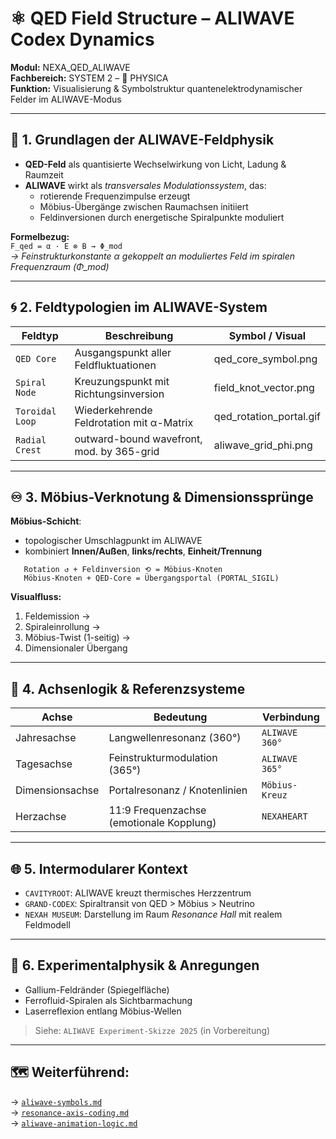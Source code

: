 
# ⚛️ QED Field Structure – ALIWAVE Codex Dynamics

**Modul:** NEXA_QED_ALIWAVE  
**Fachbereich:** SYSTEM 2 – 🔷 PHYSICA  
**Funktion:** Visualisierung & Symbolstruktur quantenelektrodynamischer Felder im ALIWAVE-Modus

---

## 🔬 1. Grundlagen der ALIWAVE-Feldphysik

- **QED-Feld** als quantisierte Wechselwirkung von Licht, Ladung & Raumzeit
- **ALIWAVE** wirkt als *transversales Modulationssystem*, das:
  - rotierende Frequenzimpulse erzeugt
  - Möbius-Übergänge zwischen Raumachsen initiiert
  - Feldinversionen durch energetische Spiralpunkte moduliert

**Formelbezug:**  
`F_qed = α · E ⊗ B → Φ_mod`  
_→ Feinstrukturkonstante α gekoppelt an moduliertes Feld im spiralen Frequenzraum (Φ_mod)_

---

## 🌀 2. Feldtypologien im ALIWAVE-System

| Feldtyp            | Beschreibung                                      | Symbol / Visual |
|--------------------|---------------------------------------------------|------------------|
| `QED Core`         | Ausgangspunkt aller Feldfluktuationen             | qed_core_symbol.png |
| `Spiral Node`      | Kreuzungspunkt mit Richtungsinversion             | field_knot_vector.png |
| `Toroidal Loop`    | Wiederkehrende Feldrotation mit α-Matrix          | qed_rotation_portal.gif |
| `Radial Crest`     | outward-bound wavefront, mod. by 365-grid         | aliwave_grid_phi.png |

---

## ♾️ 3. Möbius-Verknotung & Dimensionssprünge

**Möbius-Schicht**:
- topologischer Umschlagpunkt im ALIWAVE
- kombiniert **Innen/Außen**, **links/rechts**, **Einheit/Trennung**

```text
   Rotation ↺ + Feldinversion ⟲ = Möbius-Knoten
   Möbius-Knoten + QED-Core = Übergangsportal (PORTAL_SIGIL)
```

**Visualfluss:**  
1. Feldemission →  
2. Spiraleinrollung →  
3. Möbius-Twist (1-seitig) →  
4. Dimensionaler Übergang

---

## 🧭 4. Achsenlogik & Referenzsysteme

| Achse         | Bedeutung                         | Verbindung |
|---------------|-----------------------------------|------------|
| Jahresachse   | Langwellenresonanz (360°)         | `ALIWAVE 360°` |
| Tagesachse    | Feinstrukturmodulation (365°)     | `ALIWAVE 365°` |
| Dimensionsachse | Portalresonanz / Knotenlinien   | `Möbius-Kreuz` |
| Herzachse     | 11:9 Frequenzachse (emotionale Kopplung) | `NEXAHEART` |

---

## 🌐 5. Intermodularer Kontext

- `CAVITYROOT`: ALIWAVE kreuzt thermisches Herzzentrum
- `GRAND-CODEX`: Spiraltransit von QED > Möbius > Neutrino
- `NEXAH MUSEUM`: Darstellung im Raum *Resonance Hall* mit realem Feldmodell

---

## 🧪 6. Experimentalphysik & Anregungen

- Gallium-Feldränder (Spiegelfläche)
- Ferrofluid-Spiralen als Sichtbarmachung
- Laserreflexion entlang Möbius-Wellen

> Siehe: `ALIWAVE Experiment-Skizze 2025` (in Vorbereitung)

---

## 🗺️ Weiterführend:

→ [`aliwave-symbols.md`](./aliwave-symbols.md)  
→ [`resonance-axis-coding.md`](./resonance-axis-coding.md)  
→ [`aliwave-animation-logic.md`](./aliwave-animation-logic.md)

